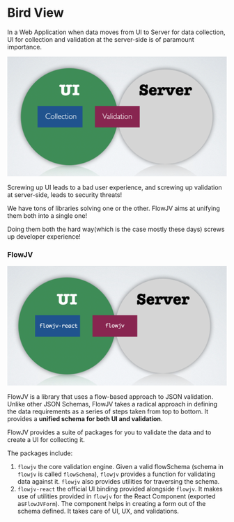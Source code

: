 # Bird View

In a Web Application when data moves from UI to Server for data collection, UI for collection and validation at the server-side is of paramount importance.

![Bird View of a Web Application](../.gitbook/assets/screenshot-2020-07-05-at-10.51.47-pm.png)

Screwing up UI leads to a bad user experience, and screwing up validation at server-side, leads to security threats!

We have tons of libraries solving one or the other. FlowJV aims at unifying them both into a single one!

Doing them both the hard way\(which is the case mostly these days\) screws up developer experience!

### FlowJV

![How flowjv and flow-react fits from UI-Server perspective](../.gitbook/assets/image%20%281%29.png)

FlowJV is a library that uses a flow-based approach to JSON validation. Unlike other JSON Schemas, FlowJV takes a radical approach in defining the data requirements as a series of steps taken from top to bottom. It provides a **unified schema for both UI and validation**.

FlowJV provides a suite of packages for you to validate the data and to create a UI for collecting it.

The packages include:

1. `flowjv` the core validation engine. Given a valid flowSchema \(schema in `flowjv` is called `flowSchema`\), `flowjv` provides a function for validating data against it. `flowjv` also provides utilities for traversing the schema.
2. `flowjv-react` the official UI binding provided alongside `flowjv`. It makes use of utilities provided in `flowjv` for the React Component \(exported as`FlowJVForm`\). The component helps in creating a form out of the schema defined. It takes care of UI, UX, and validations.

